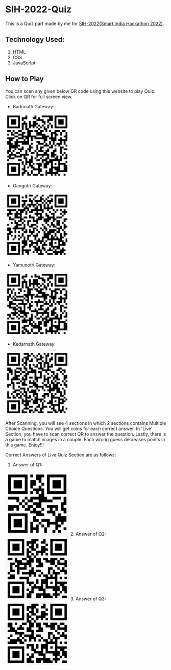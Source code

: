 # SIH-2022-Quiz
This is a Quiz part made by me for [SIH-2022(Smart India Hackathon 2022)](https://www.sih.gov.in/).
## Technology Used:
1. HTML
2. CSS
3. JavaScript


## How to Play
You can scan any given below QR code using this website to play Quiz. Click on QR for full screen view.
- Badrinath Gateway:
<img src="QR/Badrinath%20Gateway.png" alt="drawing" width="200"/>

- Gangotri Gateway:
<img src="https://raw.githubusercontent.com/TaranjeetSinghKalsi/SIH-2022-Quiz/main/QR/Gangotri%20Gateway.png" alt="drawing" width="200"/>

- Yamunotri Gateway:
<img src="https://raw.githubusercontent.com/TaranjeetSinghKalsi/SIH-2022-Quiz/main/QR/Yamunotri%20%20Gateway.png" alt="drawing" width="200"/>

- Kedarnath Gateway:
<img src="https://raw.githubusercontent.com/TaranjeetSinghKalsi/SIH-2022-Quiz/main/QR/Kedarnath%20Gateway.png" alt="drawing" width="200"/>

After Scanning, you will see 4 sections in which 2 sections contains Multiple Choice Questions. You will get coins for each correct answer. In 'Live' Section, you have to scan correct QR to answer the question. Lastly, there is a game to match images in a couple. Each wrong guess decreases points in this game. Enjoy!!!

Correct Answers of Live Quiz Section are as follows:
1. Answer of Q1:
<img src="https://raw.githubusercontent.com/TaranjeetSinghKalsi/SIH-2022-Quiz/main/QR/Q1%20Answer.jpeg" alt="Q1" width="200"/>
2. Answer of Q2:
<img src="https://raw.githubusercontent.com/TaranjeetSinghKalsi/SIH-2022-Quiz/main/QR/Q2%20Answer.jpeg" alt="Q2" width="200"/>
3. Answer of Q3:
<img src="https://raw.githubusercontent.com/TaranjeetSinghKalsi/SIH-2022-Quiz/main/QR/Q3%20Answer.jpeg" alt="Q3" width="200"/>

